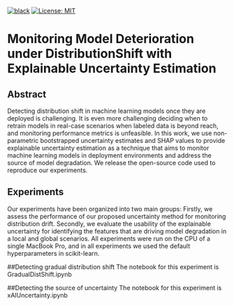 [![black](https://img.shields.io/badge/code%20style-black-000000.svg?style=plastic)](https://github.com/psf/black)
[![License: MIT](https://img.shields.io/badge/License-MIT-blue.svg?color=g&style=plastic)](https://opensource.org/licenses/MIT)

# Monitoring Model Deterioration under DistributionShift with Explainable Uncertainty Estimation

## Abstract
Detecting distribution shift in machine learning models once they are deployed is challenging. It is even more challenging deciding when to retrain models in real-case scenarios when labeled data is beyond reach, and monitoring performance metrics is unfeasible. 
In this work, we use non-parametric bootstrapped uncertainty estimates and SHAP values to provide explainable uncertainty estimation as a technique that aims to monitor machine learning models in deployment environments and address the source of model degradation. 
We release the open-source code used to reproduce our experiments.

## Experiments

Our experiments have been organized into two main groups: Firstly, we assess the performance of our proposed uncertainty method for monitoring distribution drift. Secondly, we evaluate the usability of the explainable uncertainty for identifying the features that are driving model degradation in a local and global scenarios. All experiments were run on the CPU of a single MacBook Pro, and in all experiments we used the default hyperparameters in scikit-learn.



##Detecting gradual distribution shift
The notebook for this experiment is 
GradualDistShift.ipynb

##Detecting the source of uncertainty
The notebook for this experiment is xAIUncertainty.ipynb
